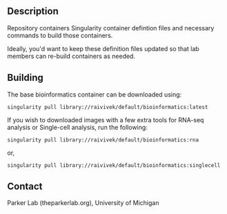 ## Description
Repository containers Singularity container defintion files and necessary commands to
build those containers.

Ideally, you'd want to keep these definition files updated so that lab members can
re-build containers as needed.

## Building

The base bioinformatics container can be downloaded using:

```
singularity pull library://raivivek/default/bioinformatics:latest
```

If you wish to downloaded images with a few extra tools for RNA-seq analysis or
Single-cell analysis, run the following:

```
singularity pull library://raivivek/default/bioinformatics:rna
```

or,

```
singularity pull library://raivivek/default/bioinformatics:singlecell
```

## Contact
Parker Lab (theparkerlab.org), University of Michigan
